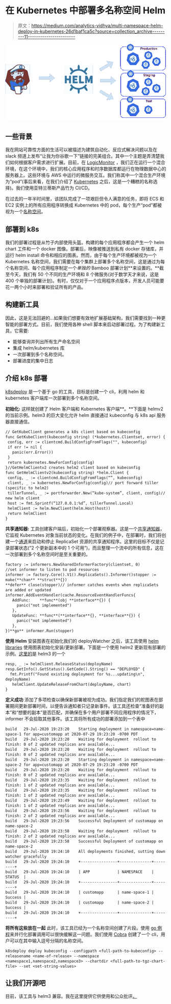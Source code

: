 # 在 Kubernetes 中部署多名称空间 Helm

> 原文：<https://medium.com/analytics-vidhya/multi-namespace-helm-deploy-in-kubernetes-26d1baf1ca5c?source=collection_archive---------11----------------------->

![](img/2fde948060898c95b48728cd8048bef1.png)

## 一些背景

我在网站可靠性方面的生活可以被描述为建筑自动化、反应式解决问题以及在 slack 频道上发布“让我为你谷歌一下”链接的完美组合。其中一个主题是弄清楚我们如何根据客户需求进行扩展。目前，在 [LogicMonitor](http://logicmonitor.com/) ，我们正在运行一个混合环境，在这个环境中，我们的核心应用程序和时序数据库都运行在物理数据中心的服务器上。这些环境与 AWS 中运行的微服务交互。我们称其中一个混合生产环境为“pod”(事后来看，在我们介绍了 [Kubernetes](https://kubernetes.io/) 之后，这是一个糟糕的名称选择)。我们使用亚特兰蒂斯产品竹为 CI/CD。

在过去的一年半时间里，该团队完成了一项艰巨但令人满意的任务，即将 ECS 和 EC2 实例上的所有应用程序转换成 Kubernetes 中的 pod，每个生产“pod”都被视为一个[名称空间](/binbash-inc/when-and-why-use-multiple-k8s-namespaces-237b632bac5)。

## **部署到 k8s**

我们的部署过程是从竹子内部使用头盔。构建的每个应用程序都会产生一个 helm chart 工件和一个 docker 图像。部署后，映像被推送到私有 docker 存储库，并运行 helm install 命令和相应的图表。然而，由于每个生产环境都被视为一个 Kubernetes 名称空间，我们需要在每个集群上部署多个名称空间，这是通过为每个名称空间、每个应用程序制定一个*单独的* Bamboo 部署计划**来设置的。**截至今天，我们有 50 个不同的生产环境和 8 个微服务(对于数学天才来说，这是 400 个单独的部署计划)。有时，仅仅对于一个应用程序点版本，开发人员可能要花一两个小时来部署和验证所有的产品。

## **构建新工具**

因此，这是无法回避的…如果我们想要有效地扩展基础架构，我们需要找到一种更智能的部署方式。目前，我们使用各种 shell 脚本来启动部署过程。为了构建新工具，它需要:

*   能够查询并列出所有生产命名空间
*   集成 helm/kubernetes 库
*   一次部署到多个名称空间。
*   部署进度的集中日志

## **介绍 k8s 部署**

[k8sdeploy](https://github.com/pyang55/k8sdeploy) 是一个基于 go 的工具，目标是创建一个 cli，利用 helm 和 kubernetes 客户端库一次部署到多个名称空间。

**初始化:** 这样就创建了 Helm 客户端和 Kubernetes 客户端**。**下面是 helmv2 的当前示例。helm3 的巨大变化允许 helm 直接通过 kubeconfig 与 k8s api 服务器直接通信。

```
// GetKubeClient generates a k8s client based on kubeconfig
func GetKubeClient(kubeconfig string) (*kubernetes.Clientset, error) {
 config, err := clientcmd.BuildConfigFromFlags("", kubeconfig) 
 if err != nil {  
   panic(err.Error()) 
 }  
 return kubernetes.NewForConfig(config)
}//GetHelmClientv2 creates helm2 client based on kubeconfig
func GetHelmClientv2(kubeconfig string) *helm.Client {
 config, _ := clientcmd.BuildConfigFromFlags(“”, kubeconfig)
 client, _ := kubernetes.NewForConfig(config)// port forward tiller (specific to helm2)
 tillerTunnel, _ := portforwarder.New(“kube-system”, client, config)// new helm client
 host := fmt.Sprintf(“127.0.0.1:%d”, tillerTunnel.Local)
 helmClient := helm.NewClient(helm.Host(host))
 return helmClient
}
```

**共享通知器:** 工具创建客户端后，初始化一个部署观察器。这是一个[共享通知器](https://gianarb.it/blog/kubernetes-shared-informer)，它监视 Kubernetes 对象当前状态的变化。在我们的例子中，在部署时，我们将创建一个[通道](https://tour.golang.org/concurrency/2)来启动和停止 ReplicaSet 资源的共享通知程序。这里的目标不仅是记录部署状态(“2 个更新副本中的 1 个可用”)，而且整理一个流中的所有信息，这在一次部署到多个名称空间时是至关重要的。

```
factory := informers.NewSharedInformerFactory(clientset, 0)
//set informer to listen to pod resources
informer := factory.Core().V1().ReplicaSets().Informer()stopper := make(**chan** **struct**{}) 
**defer** close(stopper)// informer catches events when replicaSets are added or updated
informer.AddEventHandler(cache.ResourceEventHandlerFuncs{
   AddFunc:    **func**(obj **interface**{}) { 
     panic("not implemented") 
   },
   UpdateFunc: **func**(**interface**{}, **interface**{}) { 
     panic("not implemented") 
   },
})**go** informer.Run(stopper)
```

**使用 Helm** 安装图表在初始化我们的 deployWatcher 之后，该工具使用 [helm libraries](http://helm.sh/helm/v3) 使用图表初始化安装/更新部署。下面是一个使用 helm2 更新现有部署的示例。[这里的](https://stackoverflow.com/questions/45692719/samples-on-kubernetes-helm-golang-client)是 helm3 的一个

```
resp, _ := helmClient.ReleaseStatus(deployName)
resp.GetInfo().GetStatus().GetCode().String() == "DEPLOYED" {
  fmt.Printf("Found existing deployment for %s...updating\n", deployName)
   helmClient.UpdateReleaseFromChart(deployName, chart)
}
```

**定义成功** 添加了多项检查以确保新部署被视为成功。我们指定我们的舵图表在部署期间更新部署时间，以便告诉通知者只记录新事件。该工具还检查“准备好的副本”和“想要的副本”是否匹配，并确保在多个用户部署不同应用程序的情况下，informer 不会拾取其他事件。该工具将所有成功的部署添加到一个表中

```
build	29-Jul-2020 19:23:20	Starting deployment in namespace=name-space-1 for app=customapp at 2020-07-29 19:23:20 -0700 PDT
build	29-Jul-2020 19:23:20	Waiting for deployment  rollout to finish: 0 of 2 updated replicas are available...
build	29-Jul-2020 19:23:20	Waiting for deployment  rollout to finish: 0 of 2 updated replicas are available...
build	29-Jul-2020 19:23:20	Starting deployment in namespace=name-space-2 for app=customapp at 2020-07-29 19:23:20 -0700 PDT
build	29-Jul-2020 19:23:20	Waiting for deployment  rollout to finish: 0 of 2 updated replicas are available...
build	29-Jul-2020 19:23:35	Waiting for deployment  rollout to finish: 1 of 2 updated replicas are available...
build	29-Jul-2020 19:23:35	Waiting for deployment  rollout to finish: 1 of 2 updated replicas are available...
build	29-Jul-2020 19:23:49	Waiting for deployment  rollout to finish: 1 of 2 updated replicas are available...
build	29-Jul-2020 19:23:56	Waiting for deployment  rollout to finish: 2 of 2 updated replicas are available...
build	29-Jul-2020 19:23:56	Successful Deployment of customapp on name-space-2
build	29-Jul-2020 19:23:58	Waiting for deployment  rollout to finish: 2 of 2 updated replicas are available...
build	29-Jul-2020 19:23:58	Successful Deployment of customapp on name-space-2
build	29-Jul-2020 19:24:10	All deployments finished, sutting down watcher gracefully
build	29-Jul-2020 19:24:10	+----------------+--------------+---------+
build	29-Jul-2020 19:24:10	| APP            | NAMESPACE    | STATUS  |
build	29-Jul-2020 19:24:10	+----------------+--------------+---------+
build	29-Jul-2020 19:24:10	| customapp      | name-space-1 | Success |
build	29-Jul-2020 19:24:10	| customapp      | name-space-2 | Success |
build	29-Jul-2020 19:24:10	+----------------+--------------+---------+
```

**将所有这些放在一起** 此时，该工具已经为一个名称空间创建了片段。使用 [go 例程](https://gobyexample.com/goroutines)来并行化部署调用可以很快缓解这一问题。我们使用 [Cobra](https://github.com/spf13/cobra) 创建了一个 cli，用户可以在其中输入逗号分隔的名称空间。

```
k8sdeploy deploy kubeconfig --configpath <full-path-to-kubeconfig> --releasename <name-of-release> --namespace <namespace1,namespace2,namespace3> --chartdir <full-path-to-tgz-chart-file> --set <set-string-values>
```

## 让我们开源吧

目前，该工具与 helm3 兼容。我在这里提供它供使用和公众批评[。](https://github.com/pyang55/k8sdeploy)